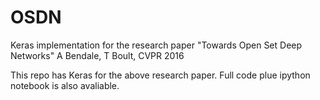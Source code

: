 # OSDN
Keras implementation for the research paper "Towards Open Set Deep Networks" A Bendale, T Boult, CVPR 2016

This repo has Keras for the above research paper. Full code plue ipython notebook is also avaliable. 

